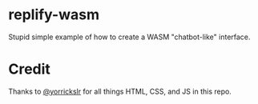 # replify-wasm

Stupid simple example of how to create a WASM "chatbot-like" interface.

# Credit

Thanks to [@yorrickslr](https://github.com/yorrickslr) for all things HTML, CSS, and JS in this repo.
